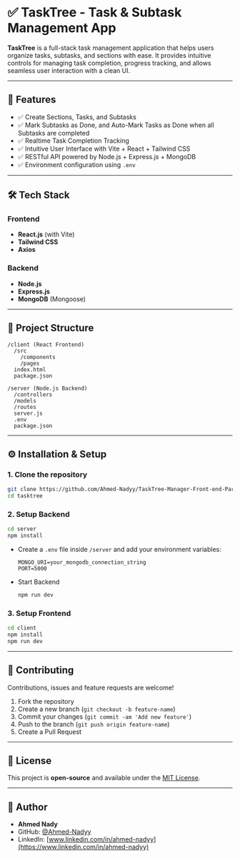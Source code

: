 
# ✅ TaskTree - Task & Subtask Management App

**TaskTree** is a full-stack task management application that helps users organize tasks, subtasks, and sections with ease. It provides intuitive controls for managing task completion, progress tracking, and allows seamless user interaction with a clean UI.

---

## 🚀 Features
- ✅ Create Sections, Tasks, and Subtasks
- ✅ Mark Subtasks as Done, and Auto-Mark Tasks as Done when all Subtasks are completed
- ✅ Realtime Task Completion Tracking
- ✅ Intuitive User Interface with Vite + React + Tailwind CSS
- ✅ RESTful API powered by Node.js + Express.js + MongoDB
- ✅ Environment configuration using `.env`
  
---

## 🛠️ Tech Stack
### Frontend
- **React.js** (with Vite)
- **Tailwind CSS**
- **Axios**

### Backend
- **Node.js**
- **Express.js**
- **MongoDB** (Mongoose)

---

## 📂 Project Structure
```
/client (React Frontend)
  /src
    /components
    /pages
  index.html
  package.json

/server (Node.js Backend)
  /controllers
  /models
  /routes
  server.js
  .env
  package.json
```

---

## ⚙️ Installation & Setup

### 1. Clone the repository
```bash
git clone https://github.com/Ahmed-Nadyy/TaskTree-Manager-Front-end-Part-.git
cd tasktree
```

### 2. Setup Backend
```bash
cd server
npm install
```

- Create a `.env` file inside `/server` and add your environment variables:
  ```
  MONGO_URI=your_mongodb_connection_string
  PORT=5000
  ```

- Start Backend
  ```bash
  npm run dev
  ```

### 3. Setup Frontend
```bash
cd client
npm install
npm run dev
```

<!-- --- -->

<!-- ## 📌 API Endpoints (Backend)

| Method | Endpoint                                      | Description                   |
|--------|-----------------------------------------------|-------------------------------|
| POST   | `/sections`                                   | Create a new section          |
| POST   | `/sections/:sectionId/tasks`                  | Create a new task             |
| POST   | `/sections/:sectionId/tasks/:taskId/subtasks` | Add a subtask to a task       |
| PATCH  | `/sections/:sectionId/tasks/:taskId/subtasks/:subTaskId/done` | Mark subtask as done |
| GET    | `/sections`                                   | Get all sections with tasks   |

---

## 🎨 Screenshots

| 📋 Sections & Tasks |
|---------------------|
|![alt text](image.png)| -->
---

## 🤝 Contributing
Contributions, issues and feature requests are welcome!

1. Fork the repository
2. Create a new branch (`git checkout -b feature-name`)
3. Commit your changes (`git commit -am 'Add new feature'`)
4. Push to the branch (`git push origin feature-name`)
5. Create a Pull Request

---

## 📜 License
This project is **open-source** and available under the [MIT License](LICENSE).

---

## 🙌 Author
- **Ahmed Nady**
- GitHub: [@Ahmed-Nadyy](https://github.com/Ahmed-Nadyy)
- LinkedIn: [www.linkedin.com/in/ahmed-nadyy](https://www.linkedin.com/in/ahmed-nadyy)

